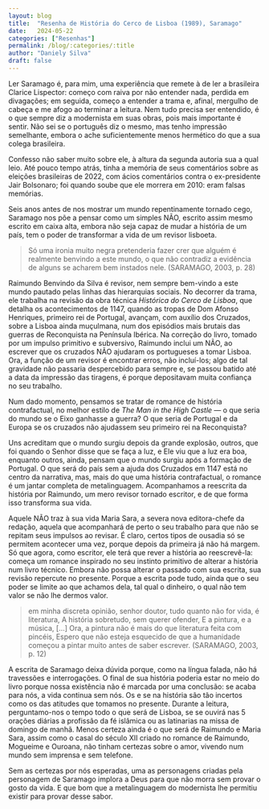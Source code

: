 ```yaml
---
layout: blog
title:  "Resenha de História do Cerco de Lisboa (1989), Saramago"
date:   2024-05-22
categories: ["Resenhas"]
permalink: /blog/:categories/:title
author: "Daniely Silva"
draft: false
---
```

Ler Saramago é, para mim, uma experiência que remete à de ler a brasileira Clarice Lispector: começo com raiva por não entender nada, perdida em divagações; em seguida, começo a entender a trama e, afinal, mergulho de cabeça e me afogo ao terminar a leitura. Nem tudo precisa ser entendido, é o que sempre diz a modernista em suas obras, pois mais importante é sentir. Não sei se o português diz o mesmo, mas tenho impressão semelhante, embora o ache suficientemente menos hermético do que a sua colega brasileira.

Confesso não saber muito sobre ele, à altura da segunda autoria sua a qual leio. Até pouco tempo atrás, tinha a memória de seus comentários sobre as eleições brasileiras de 2022, com ácios comentários contra o ex-presidente Jair Bolsonaro; foi quando soube que ele morrera em 2010: eram falsas memórias.

Seis anos antes de nos mostrar um mundo repentinamente tornado cego, Saramago nos põe a pensar como um simples NÃO, escrito assim mesmo escrito em caixa alta, embora não seja capaz de mudar a história de um país, tem o poder de transformar a vida de um revisor lisboeta.

>Só uma ironia muito negra pretenderia fazer crer que alguém é realmente benvindo a este mundo, o que não contradiz a evidência de alguns se acharem bem instados nele. (SARAMAGO, 2003, p. 28)

Raimundo Benvindo da Silva é revisor, nem sempre bem-vindo a este mundo pautado pelas linhas das hierarquias sociais. No decorrer da trama, ele trabalha na revisão da obra técnica *Histórica do Cerco de Lisboa*, que detalha os acontecimentos de 1147, quando as tropas de Dom Afonso Henriques, primeiro rei de Portugal, avançam, com auxílio dos Cruzados, sobre a Lisboa ainda muçulmana, num dos episódios mais brutais das guerras de Reconquista na Península Ibérica. Na correção do livro, tomado por um impulso primitivo e subversivo, Raimundo inclui um NÃO, ao escrever que os cruzados NÃO ajudaram os portugueses a tomar Lisboa. Ora, a função de um revisor é encontrar erros, não incluí-los; algo de tal gravidade não passaria despercebido para sempre e, se passou batido até a data da impressão das tiragens, é porque depositavam muita confiança no seu trabalho.

Num dado momento, pensamos se tratar de romance de história contrafactual, no melhor estilo de *The Man in the High Castle* — o que seria do mundo se o Eixo ganhasse a guerra? O que seria de Portugal e da Europa se os cruzados não ajudassem seu primeiro rei na Reconquista?

Uns acreditam que o mundo surgiu depois da grande explosão, outros, que foi quando o Senhor disse que se faça a luz, e Ele viu que a luz era boa, enquanto outros, ainda, pensam que o mundo surgiu após a formação de Portugal. O que será do país sem a ajuda dos Cruzados em 1147 está no centro da narrativa, mas, mais do que uma história contrafactual, o romance é um jantar completa de metalinguagem. Acompanhamos a reescrita da história por Raimundo, um mero revisor tornado escritor, e de que forma isso transforma sua vida.

Aquele NÃO traz à sua vida Maria Sara, a severa nova editora-chefe da redação, aquela que acompanhará de perto o seu trabalho para que não se repitam seus impulsos ao revisar. É claro, certos tipos de ousadia só se permitem acontecer uma vez, porque depois da primeira já não há margem. Só que agora, como escritor, ele terá que rever a história ao reescrevê-la: começa um romance inspirado no seu instinto primitivo de alterar a história num livro técnico. Embora não possa alterar o passado com sua escrita, sua revisão repercute no presente. Porque a escrita pode tudo, ainda que o seu poder se limite ao que achamos dela, tal qual o dinheiro, o qual não tem valor se não lhe dermos valor.

>em minha discreta opinião, senhor doutor, tudo quanto não for vida, é literatura, A história sobretudo, sem querer ofender, E a pintura, e a música, […] Ora, a pintura não é mais do que literatura feita com pincéis, Espero que não esteja esquecido de que a humanidade começou a pintar muito antes de saber escrever. (SARAMAGO, 2003, p. 12)

A escrita de Saramago deixa dúvida porque, como na língua falada, não há travessões e interrogações. O final de sua história poderia estar no meio do livro porque nossa existência não é marcada por uma conclusão: se acaba para nós, a vida continua sem nós. Os e se na história são tão incertos como os das atitudes que tomamos no presente. Durante a leitura, perguntamo-nos o tempo todo o que será de Lisboa, se se ouvirá nas 5 orações diárias a profissão da fé islâmica ou as latinarias na missa de domingo de manhã. Menos certeza ainda é o que será de Raimundo e Maria Sara, assim como o casal do século XII criado no romance de Raimundo, Mogueime e Ouroana, não tinham certezas sobre o amor, vivendo num mundo sem imprensa e sem telefone.

Sem as certezas por nós esperadas, uma as personagens criadas pela personagem de Saramago implora a Deus para que não morra sem provar o gosto da vida. E que bom que a metalinguagem do modernista lhe permitiu existir para provar desse sabor.
